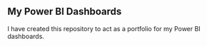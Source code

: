 ## **My Power BI Dashboards**

I have created this repository to act as a portfolio for my Power BI dashboards.
